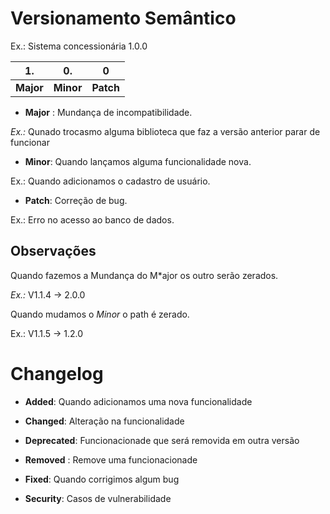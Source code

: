# Versionamento Semântico
Ex.: Sistema concessionária 1.0.0

| 1. | 0. | 0 |
|--| -- | -- |
| **Major** | **Minor** | **Patch** |

* **Major** : Mundança de incompatibilidade.

*Ex.:* Qunado trocasmo alguma biblioteca que faz a versão anterior parar de funcionar

* **Minor**: Quando lançamos alguma funcionalidade nova.

Ex.: Quando adicionamos o cadastro de usuário.

* **Patch**: Correção de bug.

Ex.: Erro no acesso ao banco de dados.

## Observações
Quando fazemos a Mundança do M*ajor os outro serão zerados.

*Ex.:* V1.1.4 -> 2.0.0

Quando mudamos o *Minor* o path é zerado.

Ex.: V1.1.5 -> 1.2.0

# Changelog

* **Added**: Quando adicionamos uma nova funcionalidade

* **Changed**: Alteração na funcionalidade

* **Deprecated**: Funcionacionade que será removida em outra versão

* **Removed** : Remove uma funcionacionade

* **Fixed**: Quando corrigimos algum bug

* **Security**: Casos de vulnerabilidade
